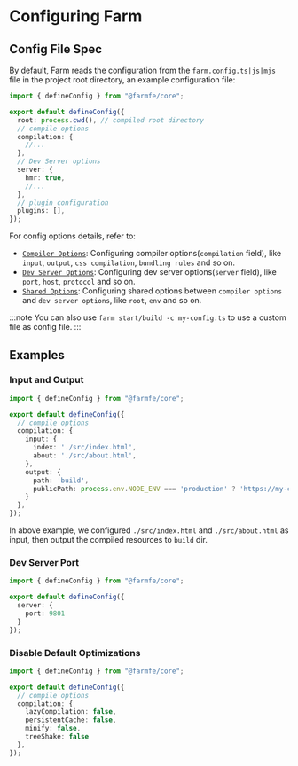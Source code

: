 # Configuring Farm

## Config File Spec
By default, Farm reads the configuration from the `farm.config.ts|js|mjs` file in the project root directory, an example configuration file:

```ts title="farm.config.ts" {5-7}
import { defineConfig } from "@farmfe/core";

export default defineConfig({
  root: process.cwd(), // compiled root directory
  // compile options
  compilation: {
    //...
  },
  // Dev Server options
  server: {
    hmr: true,
    //...
  },
  // plugin configuration
  plugins: [],
});
```

For config options details, refer to:
* [`Compiler Options`](/docs/config/compilation-options): Configuring compiler options(`compilation` field), like `input`, `output`, `css compilation`, `bundling rules` and so on.
* [`Dev Server Options`](/docs/config/dev-server): Configuring dev server options(`server` field), like `port`, `host`, `protocol` and so on.
* [`Shared Options`](/docs/config/shared): Configuring shared options between `compiler options` and `dev server options`, like `root`, `env` and so on.

:::note
You can also use `farm start/build -c my-config.ts` to use a custom file as config file.
:::

## Examples
### Input and Output
```ts title="farm.config.ts" {5-7}
import { defineConfig } from "@farmfe/core";

export default defineConfig({
  // compile options
  compilation: {
    input: {
      index: './src/index.html',
      about: './src/about.html',
    },
    output: {
      path: 'build',
      publicPath: process.env.NODE_ENV === 'production' ? 'https://my-cdn.com' : '/'
    }
  },
});
```

In above example, we configured `./src/index.html` and `./src/about.html` as input, then output the compiled resources to `build` dir.

### Dev Server Port

```ts title="farm.config.ts" {5-7}
import { defineConfig } from "@farmfe/core";

export default defineConfig({
  server: {
    port: 9801
  }
});
```

### Disable Default Optimizations
```ts title="farm.config.ts" {5-7}
import { defineConfig } from "@farmfe/core";

export default defineConfig({
  // compile options
  compilation: {
    lazyCompilation: false,
    persistentCache: false,
    minify: false,
    treeShake: false
  },
});
```

